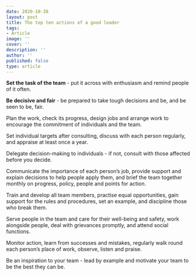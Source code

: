 ```yaml
---
date: 2020-10-30
layout: post
title: The top ten actions of a good leader
tags: 
- Article
image: ''
cover: ''
description: ''
author: ''
published: false
type: article
---
```

**Set the task of the team** - put it across with enthusiasm and remind people of it often.

**Be decisive and fair** - be prepared to take tough decisions and be, and be seen to be, fair.

Plan the work, check its progress, design jobs and arrange work to encourage the commitment of individuals and the team.

Set individual targets after consulting, discuss with each person regularly, and appraise at least once a year.

Delegate decision-making to individuals - if not, consult with those affected before you decide.

Communicate the importance of each person’s job, provide support and explain decisions to help people apply them, and brief the team together monthly on progress, policy, people and points for action.

Train and develop all team members, practise equal opportunities, gain support for the rules and procedures, set an example, and discipline those who break them.

Serve people in the team and care for their well-being and safety, work alongside people, deal with grievances promptly, and attend social functions.

Monitor action, learn from successes and mistakes, regularly walk round each person’s place of work, observe, listen and praise.

Be an inspiration to your team - lead by example and motivate your team to be the best they can be.